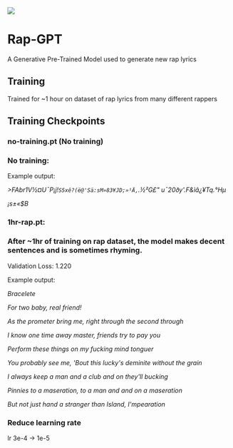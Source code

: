 ![](rap-gpt.gif)
# Rap-GPT

A Generative Pre-Trained Model used to generate new rap lyrics

## Training

Trained for ~1 hour on dataset of rap lyrics from many different rappers


## Training Checkpoints

### **no-training.pt** (No training)

### No training:

Example output:

*>FAbr1V½¤U¯­P¡j!`S5xê?(ë@'Sä:sM»83¥JD;»¹Ä,`.½²G£"	u¯20ðy'.F&ìâ¿¥Tq.°Hµ*

*¡s±«$B*


### **1hr-rap.pt**: 

### After ~1hr of training on rap dataset, the model makes decent sentences and is sometimes rhyming.

Validation Loss: 1.220

Example output:

*Bracelete*

*For two baby, real friend!*

*As the prometer bring me, right through the second through*

*I know one time away master, friends try to pay you*

*Perform these things on my fucking mind tonguer*

*You probably see me, 'Bout this lucky's deminite without the grain*

*I always keep a man and a club and on they'll bucking*

*Pinnies to a maseration, to a man and and on a maseration*

*But not just hand a stranger than Island, I'mpearation*

### **Reduce learning rate**

lr 3e-4 -> 1e-5
